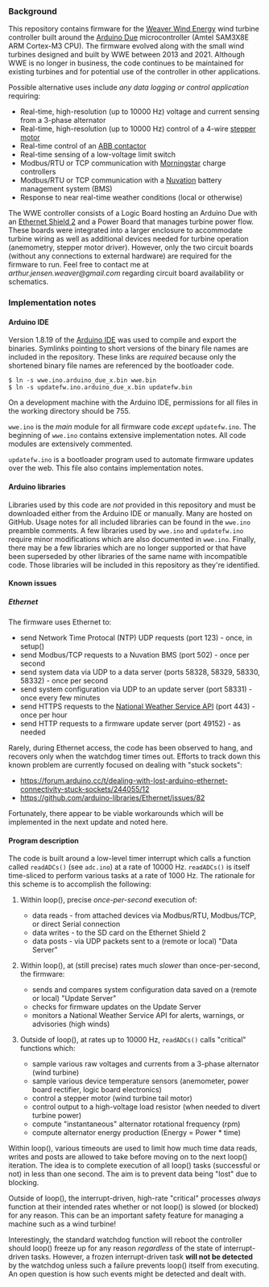 ### Background
This repository contains firmware for the [Weaver Wind Energy](https://www.arthurjweaver.net/weaver-wind-energy/) wind turbine controller
built around the [Arduino Due](https://store-usa.arduino.cc/products/arduino-due?selectedStore=us) microcontroller (Amtel SAM3X8E ARM Cortex-M3 CPU). The firmware evolved along with the small wind turbines designed and built by WWE between 2013 and 2021. Although WWE is no longer in business, the code continues to be maintained for existing turbines and for potential use of the controller in other applications. 

Possible alternative uses include _any data logging or control application_ requiring:
- Real-time, high-resolution (up to 10000 Hz) voltage and current sensing from a 3-phase alternator
- Real-time, high-resolution (up to 10000 Hz) control of a 4-wire [stepper motor](https://www.anaheimautomation.com/products/stepper/stepper-motor-item.php?sID=42&pt=i&tID=81&cID=19)
- Real-time control of an [ABB contactor](https://new.abb.com/products/1SBL177501R1100/af16-22-00-11)
- Real-time sensing of a low-voltage limit switch
- Modbus/RTU or TCP communication with [Morningstar](https://www.morningstarcorp.com/) charge controllers
- Modbus/RTU or TCP communication with a [Nuvation](https://www.nuvationenergy.com/) battery management system (BMS)
- Response to near real-time weather conditions (local or otherwise)

The WWE controller consists of a Logic Board hosting an Arduino Due with an [Ethernet Shield 2](https://store-usa.arduino.cc/products/arduino-ethernet-shield-2?selectedStore=us) and a Power Board that manages turbine power flow. These boards were integrated into a larger enclosure to accommodate turbine wiring as well as additional devices needed for turbine operation (anemometry, stepper motor driver). However, only the two circuit boards (without any connections to external hardware) are required for the firmware to run. Feel free to contact me at _arthur.jensen.weaver@gmail.com_ regarding circuit board availability or schematics.

### Implementation notes

#### Arduino IDE
Version 1.8.19 of the [Arduino IDE](https://www.arduino.cc/en/software) was used to compile and export the binaries. Symlinks pointing to short versions of the binary file names are included in the repository. These links are *required* because only the shortened binary file names are referenced by the bootloader code.
```
$ ln -s wwe.ino.arduino_due_x.bin wwe.bin 
$ ln -s updatefw.ino.arduino_due_x.bin updatefw.bin
```
On a development machine with the Arduino IDE, permissions for all files in the working directory should be 755.

`wwe.ino` is the _main_ module for all firmware code _except_ `updatefw.ino`. The beginning of `wwe.ino` contains extensive implementation notes. All code modules are extensively commented.

`updatefw.ino` is a bootloader program used to automate firmware updates over the web. This file also contains implementation notes.

#### Arduino libraries
Libraries used by this code are _not_ provided in this repository and must be downloaded either from the Arduino IDE or manually. Many are hosted on GitHub. Usage notes for all included libraries can be found in the `wwe.ino` preamble comments. A few libraries used by `wwe.ino` and `updatefw.ino` require minor modifications which are also documented in `wwe.ino`. Finally, there may be a few libraries which are no longer supported or that have been superseded by other libraries of the same name with incompatible code. Those libraries will be included in this repository as they're identified.

#### Known issues

##### Ethernet
The firmware uses Ethernet to:
- send Network Time Protocal (NTP) UDP requests (port 123) - once, in setup()
- send Modbus/TCP requests to a Nuvation BMS (port 502) - once per second
- send system data via UDP to a data server (ports 58328, 58329, 58330, 58332) - once per second
- send system configuration via UDP to an update server (port 58331) - once every few minutes
- send HTTPS requests to the [National Weather Service API](https://www.weather.gov/documentation/services-web-api) (port 443) - once per hour
- send HTTP requests to a firmware update server (port 49152) - as needed

Rarely, during Ethernet access, the code has been observed to hang, and recovers only when the watchdog timer times out. Efforts to track down this known problem are currently focused on dealing with "stuck sockets":
- https://forum.arduino.cc/t/dealing-with-lost-arduino-ethernet-connectivity-stuck-sockets/244055/12
- https://github.com/arduino-libraries/Ethernet/issues/82

Fortunately, there appear to be viable workarounds which will be implemented in the next update and noted here.

#### Program description
The code is built around a low-level timer interrupt which calls a function called `readADCs()` (see `adc.ino`) at a rate of 10000 Hz. `readADCs()` is itself time-sliced to perform various tasks at a rate of 1000 Hz. The rationale for this scheme is to accomplish the following:

1. Within loop(), precise _once-per-second_ execution of:
   - data reads - from attached devices via Modbus/RTU, Modbus/TCP, or direct Serial connection
   - data writes - to the SD card on the Ethernet Shield 2
   - data posts - via UDP packets sent to a (remote or local) "Data Server"

2. Within loop(), at (still precise) rates much _slower_ than once-per-second, the firmware:
   - sends and compares system configuration data saved on a (remote or local) "Update Server"
   - checks for firmware updates on the Update Server
   - monitors a National Weather Service API for alerts, warnings, or advisories (high winds)

3. Outside of loop(), at rates up to 10000 Hz, `readADCs()` calls "critical" functions which:
   - sample various raw voltages and currents from a 3-phase alternator (wind turbine)
   - sample various device temperature sensors (anemometer, power board rectifier, logic board electronics)
   - control a stepper motor (wind turbine tail motor)
   - control output to a high-voltage load resistor (when needed to divert turbine power)
   - compute "instantaneous" alternator rotational frequency (rpm)
   - compute alternator energy production (Energy = Power * time)

Within loop(), various timeouts are used to limit how much time data reads, writes and posts are allowed to take before moving on to the next loop() iteration. The idea is to complete execution of all loop() tasks (successful or not) in less than one second. The aim is to prevent data being "lost" due to blocking.

Outside of loop(), the interrupt-driven, high-rate "critical" processes _always_ function at their intended rates whether or not loop() is slowed (or blocked) for any reason. This can be an important safety feature for managing a machine such as a wind turbine!

Interestingly, the standard watchdog function will reboot the controller should loop() freeze up for any reason _regardless_ of the state of interrupt-driven tasks. However, a frozen interrupt-driven task **will not be detected** by the watchdog unless such a failure prevents loop() itself from executing. An open question is how such events might be detected and dealt with.

